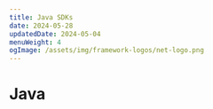 ```yaml
---
title: Java SDKs
date: 2024-05-28
updatedDate: 2024-05-04
menuWeight: 4
ogImage: /assets/img/framework-logos/net-logo.png
---
```


# Java